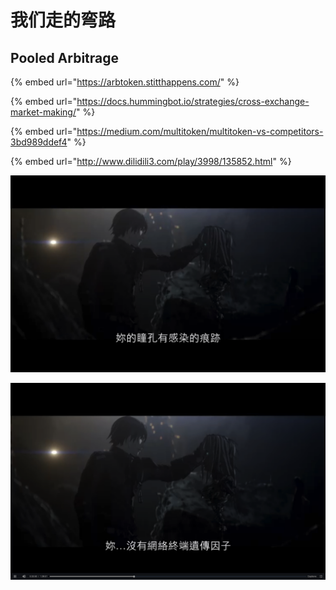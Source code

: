 # 我们走的弯路

## Pooled Arbitrage

{% embed url="https://arbtoken.stitthappens.com/" %}

{% embed url="https://docs.hummingbot.io/strategies/cross-exchange-market-making/" %}

{% embed url="https://medium.com/multitoken/multitoken-vs-competitors-3bd989ddef4" %}

{% embed url="http://www.dilidili3.com/play/3998/135852.html" %}

![](.gitbook/assets/ping-mu-kuai-zhao-20200330-xia-wu-9.39.59.png)

![](.gitbook/assets/ping-mu-kuai-zhao-20200330-xia-wu-9.40.19.png)

